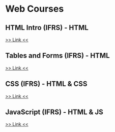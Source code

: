 # Web Courses

## HTML Intro (IFRS) - HTML

[>> Link <<](./1-html-intro-ifrs)

## Tables and Forms (IFRS) - HTML

[>> Link <<](./2-tables-and-forms-ifrs/)

## CSS (IFRS) - HTML & CSS

[>> Link <<](./3-css-ifrs/)

## JavaScript (IFRS) - HTML & JS

[>> Link <<](./4-javascript-ifrs/)
